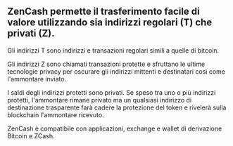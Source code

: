 ## ZenCash permette il trasferimento facile di valore utilizzando sia indirizzi regolari (T) che privati (Z).
Gli indirizzi T sono indirizzi e transazioni regolari simili a quelle di bitcoin.

Gli indirizzi Z sono chiamati transazioni protette e sfruttano le ultime tecnologie privacy per oscurare gli indirizzi mittenti e destinatari così come l'ammontare inviato.

I saldi degli indirizzi protetti sono privati. Se speso tra uno o più indirizzi protetti, l'ammontare rimane privato ma un qualsiasi indirizzo di destinazione trasparente farà cadere la protezione del token e rivelerà sulla blockchain l'ammontare ricevuto.

ZenCash è compatibile con applicazioni, exchange e wallet di derivazione Bitcoin e ZCash.
